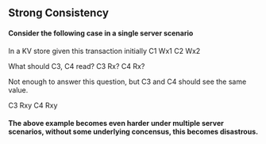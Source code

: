 ## Strong Consistency


#### Consider the following case in a single server scenario
In a KV store given this transaction initially
C1 Wx1
C2 Wx2

What should C3, C4 read?
C3 Rx?
C4 Rx?

Not enough to answer this question, 
but C3 and C4 should see the same value. 

C3 Rxy
C4 Rxy

#### The above example becomes even harder under multiple server scenarios, without some underlying concensus, this becomes disastrous. 

